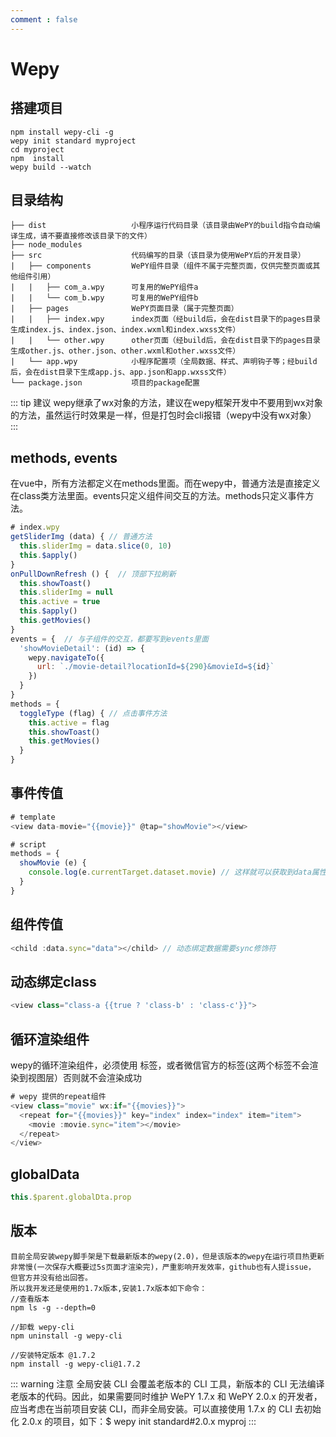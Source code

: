 ```yaml
---
comment : false
---
```


# Wepy 

## 搭建项目

```
npm install wepy-cli -g
wepy init standard myproject
cd myproject
npm  install
wepy build --watch
```

## 目录结构

```
├── dist                   小程序运行代码目录（该目录由WePY的build指令自动编译生成，请不要直接修改该目录下的文件）
├── node_modules           
├── src                    代码编写的目录（该目录为使用WePY后的开发目录）
|   ├── components         WePY组件目录（组件不属于完整页面，仅供完整页面或其他组件引用）
|   |   ├── com_a.wpy      可复用的WePY组件a
|   |   └── com_b.wpy      可复用的WePY组件b
|   ├── pages              WePY页面目录（属于完整页面）
|   |   ├── index.wpy      index页面（经build后，会在dist目录下的pages目录生成index.js、index.json、index.wxml和index.wxss文件）
|   |   └── other.wpy      other页面（经build后，会在dist目录下的pages目录生成other.js、other.json、other.wxml和other.wxss文件）
|   └── app.wpy            小程序配置项（全局数据、样式、声明钩子等；经build后，会在dist目录下生成app.js、app.json和app.wxss文件）
└── package.json           项目的package配置
```

::: tip 建议
wepy继承了wx对象的方法，建议在wepy框架开发中不要用到wx对象的方法，虽然运行时效果是一样，但是打包时会cli报错（wepy中没有wx对象）
:::

## methods, events

在vue中，所有方法都定义在methods里面。而在wepy中，普通方法是直接定义在class类方法里面。events只定义组件间交互的方法。methods只定义事件方法。

``` js
# index.wpy
getSliderImg (data) { // 普通方法
  this.sliderImg = data.slice(0, 10)
  this.$apply()
}
onPullDownRefresh () {  // 顶部下拉刷新
  this.showToast()
  this.sliderImg = null
  this.active = true
  this.$apply()
  this.getMovies()
}
events = {  // 与子组件的交互，都要写到events里面
  'showMovieDetail': (id) => {
    wepy.navigateTo({
      url: `./movie-detail?locationId=${290}&movieId=${id}`
    })
  }
}
methods = {
  toggleType (flag) { // 点击事件方法
    this.active = flag
    this.showToast()
    this.getMovies()
  }
}
```

## 事件传值

``` js
# template
<view data-movie="{{movie}}" @tap="showMovie"></view>

# script
methods = {
  showMovie (e) {
    console.log(e.currentTarget.dataset.movie) // 这样就可以获取到data属性绑定的对象
  }
}
```

## 组件传值

``` js 
<child :data.sync="data"></child> // 动态绑定数据需要sync修饰符
```

## 动态绑定class

``` js
<view class="class-a {{true ? 'class-b' : 'class-c'}}">
```

## 循环渲染组件

wepy的循环渲染组件，必须使用 <repeat/>标签，或者微信官方的<block/>标签(这两个标签不会渲染到视图层）否则就不会渲染成功

``` js
# wepy 提供的repeat组件
<view class="movie" wx:if="{{movies}}">
  <repeat for="{{movies}}" key="index" index="index" item="item">
    <movie :movie.sync="item"></movie>
  </repeat>
</view>
```

## globalData

``` js
this.$parent.globalDta.prop
```

## 版本

```
目前全局安装wepy脚手架是下载最新版本的wepy(2.0)，但是该版本的wepy在运行项目热更新
非常慢(一次保存大概要过5s页面才渲染完)，严重影响开发效率，github也有人提issue，
但官方并没有给出回答。
所以我开发还是使用的1.7x版本,安装1.7x版本如下命令：
//查看版本
npm ls -g --depth=0

//卸载 wepy-cli
npm uninstall -g wepy-cli

//安装特定版本 @1.7.2
npm install -g wepy-cli@1.7.2
```

::: warning 注意
全局安装 CLI 会覆盖老版本的 CLI 工具，新版本的 CLI 无法编译老版本的代码。因此，如果需要同时维护 WePY 1.7.x 和 WePY 2.0.x 的开发者，应当考虑在当前项目安装 CLI，而非全局安装。可以直接使用 1.7.x 的 CLI 去初始化 2.0.x 的项目，如下：$ wepy init standard#2.0.x myproj
:::